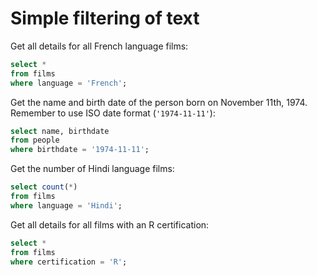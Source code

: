 # Simple filtering of text

Get all details for all French language films:
```sql
select *
from films
where language = 'French';
```

Get the name and birth date of the person born on November 11th, 1974. Remember to use ISO date format (`'1974-11-11'`):
```sql
select name, birthdate
from people
where birthdate = '1974-11-11';
```

Get the number of Hindi language films:
```sql
select count(*)
from films
where language = 'Hindi';
```

Get all details for all films with an R certification:
```sql
select *
from films
where certification = 'R';
```
